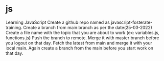 # js
Learning JavaScript 
Create a github repo named as javascript-fosterate-training.
Create a branch from main branch as per the date(25-03-2022)
Create a file name with the topic that you are about to work (ex: variables.js, functions.js)
Push the branch to remote.
Merge it with master branch before you logout on that day.
Fetch the latest from main and merge it with your local main.
Again create a branch from the main before you start work on that day.
